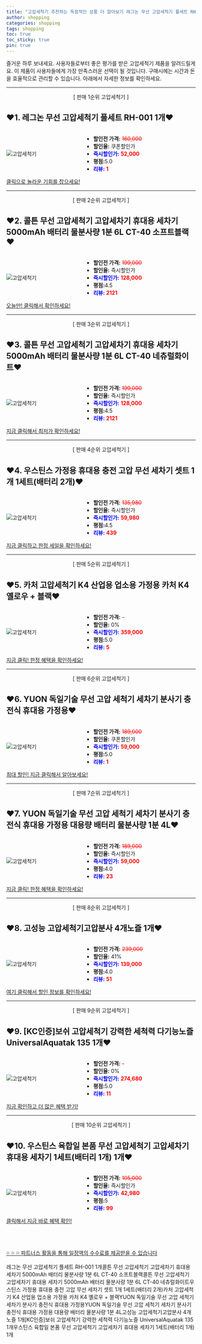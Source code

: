 ```yaml
---
title: "고압세척기 추천하는 독점적인 상품 더 알아보기 레그논 무선 고압세척기 풀세트 RH-001"
author: shopping
categories: shopping
tags: shopping
toc: true
toc_sticky: true
pin: true
---
```

즐거운 하루 보내세요. 사용자들로부터 좋은 평가를 받은 고압세척기 제품을 알려드릴게요. 이 제품이 사용자들에게 가장 만족스러운 선택이 될 것입니다. 구매시에는 시간과 돈을 효율적으로 관리할 수 있습니다. 아래에서 자세한 정보를 확인하세요.

---
<p class="toplist" style="margin: 0 auto; display: block; width: fit-content;">[ 판매 1순위 고압세척기 ]</p>

<h2><strong>❤️1. 레그논 무선 고압세척기 풀세트 RH-001 1개❤️</strong></h2>

<div style="display: flex; align-items: center;">
    <div style="flex: 0.4;">
        <img src="https://thumbnail8.coupangcdn.com/thumbnails/remote/230x230ex/image/vendor_inventory/c193/4b38331007c3fd66c30cc9437420efde0b533d29910dea623d0950120c5e.png" alt="고압세척기" style="max-width: 100%;">
    </div>
    <div style="flex: 0.6; margin-left: 10px;">
        <ul>
            <li><strong>할인전 가격:</strong> <del style="color: red;">160,000</del></li>
            <li><strong>할인율:</strong> 쿠폰할인가</li>
            <li><span style='color:blue'><strong>즉시할인가:</strong></span> <span style='color:red'><strong>52,000</strong></span></li>
            <li><strong>평점:</strong>5.0</li>
            <li><span style='color:blue'><strong>리뷰:</strong></span> <span style='color:red'><strong>1</strong></span></li>
        </ul>
    </div>
</div>
<div class="center">
    <a href="https://selin100587001.github.io?lptag=AF9450613&subid=githubio&pageKey=8139609932&traceid=V0-153&itemId=23128634419&vendorItemId=90161642367" class="myButton">
        클릭으로 놀라운 기회를 잡으세요!
    </a>
</div>


---
<p class="toplist" style="margin: 0 auto; display: block; width: fit-content;">[ 판매 2순위 고압세척기 ]</p>

<h2><strong>❤️2. 콜튼 무선 고압세척기 고압세차기 휴대용 세차기 5000mAh 배터리 물분사량 1분 6L CT-40 소프트블랙❤️</strong></h2>

<div style="display: flex; align-items: center;">
    <div style="flex: 0.4;">
        <img src="https://thumbnail6.coupangcdn.com/thumbnails/remote/230x230ex/image/vendor_inventory/4951/b998a290fc2dcc269dbb977a861d81bd8f61cea31ab97e354c133a8966f5.jpg" alt="고압세척기" style="max-width: 100%;">
    </div>
    <div style="flex: 0.6; margin-left: 10px;">
        <ul>
            <li><strong>할인전 가격:</strong> <del style="color: red;">199,000</del></li>
            <li><strong>할인율:</strong> 즉시할인가</li>
            <li><span style='color:blue'><strong>즉시할인가:</strong></span> <span style='color:red'><strong>128,000</strong></span></li>
            <li><strong>평점:</strong>4.5</li>
            <li><span style='color:blue'><strong>리뷰:</strong></span> <span style='color:red'><strong>2121</strong></span></li>
        </ul>
    </div>
</div>
<div class="center">
    <a href="https://selin100587001.github.io?lptag=AF9450613&subid=githubio&pageKey=6825621295&traceid=V0-153&itemId=16190698243&vendorItemId=87176847243" class="myButton">
        오늘만! 클릭해서 확인하세요!
    </a>
</div>


---
<p class="toplist" style="margin: 0 auto; display: block; width: fit-content;">[ 판매 3순위 고압세척기 ]</p>

<h2><strong>❤️3. 콜튼 무선 고압세척기 고압세차기 휴대용 세차기 5000mAh 배터리 물분사량 1분 6L CT-40 네츄럴화이트❤️</strong></h2>

<div style="display: flex; align-items: center;">
    <div style="flex: 0.4;">
        <img src="https://thumbnail10.coupangcdn.com/thumbnails/remote/230x230ex/image/vendor_inventory/6422/1c281b9760019b563b957d14fe90acc627a85ba64a11c791343f47a89a6a.jpg" alt="고압세척기" style="max-width: 100%;">
    </div>
    <div style="flex: 0.6; margin-left: 10px;">
        <ul>
            <li><strong>할인전 가격:</strong> <del style="color: red;">199,000</del></li>
            <li><strong>할인율:</strong> 즉시할인가</li>
            <li><span style='color:blue'><strong>즉시할인가:</strong></span> <span style='color:red'><strong>128,000</strong></span></li>
            <li><strong>평점:</strong>4.5</li>
            <li><span style='color:blue'><strong>리뷰:</strong></span> <span style='color:red'><strong>2121</strong></span></li>
        </ul>
    </div>
</div>
<div class="center">
    <a href="https://selin100587001.github.io?lptag=AF9450613&subid=githubio&pageKey=6825621295&traceid=V0-153&itemId=20088754559&vendorItemId=87176847227" class="myButton">
        지금 클릭해서 최저가 확인하세요!
    </a>
</div>


---
<p class="toplist" style="margin: 0 auto; display: block; width: fit-content;">[ 판매 4순위 고압세척기 ]</p>

<h2><strong>❤️4. 우스틴스 가정용 휴대용 충전 고압 무선 세차기 셋트 1개 1세트(배터리 2개)❤️</strong></h2>

<div style="display: flex; align-items: center;">
    <div style="flex: 0.4;">
        <img src="https://thumbnail9.coupangcdn.com/thumbnails/remote/230x230ex/image/vendor_inventory/e9be/6ebfabcfd1bd43d67545f3aa2dfab855f4f7547aa8e7e017fb8dcca77fac.png" alt="고압세척기" style="max-width: 100%;">
    </div>
    <div style="flex: 0.6; margin-left: 10px;">
        <ul>
            <li><strong>할인전 가격:</strong> <del style="color: red;">135,980</del></li>
            <li><strong>할인율:</strong> 즉시할인가</li>
            <li><span style='color:blue'><strong>즉시할인가:</strong></span> <span style='color:red'><strong>59,980</strong></span></li>
            <li><strong>평점:</strong>4.5</li>
            <li><span style='color:blue'><strong>리뷰:</strong></span> <span style='color:red'><strong>439</strong></span></li>
        </ul>
    </div>
</div>
<div class="center">
    <a href="https://selin100587001.github.io?lptag=AF9450613&subid=githubio&pageKey=7928262168&traceid=V0-153&itemId=21800788211&vendorItemId=89937934796" class="myButton">
        지금 클릭하고 한정 세일을 확인하세요!
    </a>
</div>


---
<p class="toplist" style="margin: 0 auto; display: block; width: fit-content;">[ 판매 5순위 고압세척기 ]</p>

<h2><strong>❤️5. 카처 고압세척기 K4 산업용 업소용 가정용 카처 K4 옐로우 + 블랙❤️</strong></h2>

<div style="display: flex; align-items: center;">
    <div style="flex: 0.4;">
        <img src="https://thumbnail7.coupangcdn.com/thumbnails/remote/230x230ex/image/vendor_inventory/503e/927990f59a8541ddf774004f63226f4b47bb6d0b1b5ef3036038306285e3.jpg" alt="고압세척기" style="max-width: 100%;">
    </div>
    <div style="flex: 0.6; margin-left: 10px;">
        <ul>
            <li><strong>할인전 가격:</strong> <del style="color: red;">-</del></li>
            <li><strong>할인율:</strong> 0%</li>
            <li><span style='color:blue'><strong>즉시할인가:</strong></span> <span style='color:red'><strong>359,000</strong></span></li>
            <li><strong>평점:</strong>5.0</li>
            <li><span style='color:blue'><strong>리뷰:</strong></span> <span style='color:red'><strong>5</strong></span></li>
        </ul>
    </div>
</div>
<div class="center">
    <a href="https://selin100587001.github.io?lptag=AF9450613&subid=githubio&pageKey=7663407507&traceid=V0-153&itemId=20422660228&vendorItemId=88174715612" class="myButton">
        지금 클릭! 한정 혜택을 확인하세요!
    </a>
</div>


---
<p class="toplist" style="margin: 0 auto; display: block; width: fit-content;">[ 판매 6순위 고압세척기 ]</p>

<h2><strong>❤️6. YUON 독일기술 무선 고압 세척기 세차기 분사기 충전식 휴대용 가정용❤️</strong></h2>

<div style="display: flex; align-items: center;">
    <div style="flex: 0.4;">
        <img src="https://thumbnail6.coupangcdn.com/thumbnails/remote/230x230ex/image/vendor_inventory/cd4f/40b025ec1158a86bff48d53c641db6e5f2c191a0cb95764722fa3c797a94.jpg" alt="고압세척기" style="max-width: 100%;">
    </div>
    <div style="flex: 0.6; margin-left: 10px;">
        <ul>
            <li><strong>할인전 가격:</strong> <del style="color: red;">189,000</del></li>
            <li><strong>할인율:</strong> 쿠폰할인가</li>
            <li><span style='color:blue'><strong>즉시할인가:</strong></span> <span style='color:red'><strong>59,000</strong></span></li>
            <li><strong>평점:</strong>5.0</li>
            <li><span style='color:blue'><strong>리뷰:</strong></span> <span style='color:red'><strong>1</strong></span></li>
        </ul>
    </div>
</div>
<div class="center">
    <a href="https://selin100587001.github.io?lptag=AF9450613&subid=githubio&pageKey=8149190969&traceid=V0-153&itemId=23183626159&vendorItemId=90216313299" class="myButton">
        최대 할인! 지금 클릭해서 알아보세요!
    </a>
</div>


---
<p class="toplist" style="margin: 0 auto; display: block; width: fit-content;">[ 판매 7순위 고압세척기 ]</p>

<h2><strong>❤️7. YUON 독일기술 무선 고압 세척기 세차기 분사기 충전식 휴대용 가정용 대용량 배터리 물분사량 1분 4L❤️</strong></h2>

<div style="display: flex; align-items: center;">
    <div style="flex: 0.4;">
        <img src="https://thumbnail8.coupangcdn.com/thumbnails/remote/230x230ex/image/vendor_inventory/87dd/56885a3f9981c6c22e44a9ec5890e28de5dec9bc03aafa6d390e2e2f10b0.jpg" alt="고압세척기" style="max-width: 100%;">
    </div>
    <div style="flex: 0.6; margin-left: 10px;">
        <ul>
            <li><strong>할인전 가격:</strong> <del style="color: red;">189,000</del></li>
            <li><strong>할인율:</strong> 즉시할인가</li>
            <li><span style='color:blue'><strong>즉시할인가:</strong></span> <span style='color:red'><strong>59,000</strong></span></li>
            <li><strong>평점:</strong>4.0</li>
            <li><span style='color:blue'><strong>리뷰:</strong></span> <span style='color:red'><strong>23</strong></span></li>
        </ul>
    </div>
</div>
<div class="center">
    <a href="https://selin100587001.github.io?lptag=AF9450613&subid=githubio&pageKey=8035022626&traceid=V0-153&itemId=22478235377&vendorItemId=90216164769" class="myButton">
        지금 클릭! 한정 혜택을 확인하세요!
    </a>
</div>


---
<p class="toplist" style="margin: 0 auto; display: block; width: fit-content;">[ 판매 8순위 고압세척기 ]</p>

<h2><strong>❤️8. 고성능 고압세척기고압분사 4개노즐 1개❤️</strong></h2>

<div style="display: flex; align-items: center;">
    <div style="flex: 0.4;">
        <img src="https://thumbnail10.coupangcdn.com/thumbnails/remote/230x230ex/image/vendor_inventory/5f2c/90e94179ce17065517066ca014f1c9cd8f340c2db7daa5c9065f781b073e.jpg" alt="고압세척기" style="max-width: 100%;">
    </div>
    <div style="flex: 0.6; margin-left: 10px;">
        <ul>
            <li><strong>할인전 가격:</strong> <del style="color: red;">239,000</del></li>
            <li><strong>할인율:</strong> 41%</li>
            <li><span style='color:blue'><strong>즉시할인가:</strong></span> <span style='color:red'><strong>139,000</strong></span></li>
            <li><strong>평점:</strong>4.0</li>
            <li><span style='color:blue'><strong>리뷰:</strong></span> <span style='color:red'><strong>51</strong></span></li>
        </ul>
    </div>
</div>
<div class="center">
    <a href="https://selin100587001.github.io?lptag=AF9450613&subid=githubio&pageKey=6521597777&traceid=V0-153&itemId=14451378537&vendorItemId=81694895752" class="myButton">
        여기 클릭해서 할인 정보를 확인하세요!
    </a>
</div>


---
<p class="toplist" style="margin: 0 auto; display: block; width: fit-content;">[ 판매 9순위 고압세척기 ]</p>

<h2><strong>❤️9. [KC인증]보쉬 고압세척기 강력한 세척력 다기능노즐 UniversalAquatak 135 1개❤️</strong></h2>

<div style="display: flex; align-items: center;">
    <div style="flex: 0.4;">
        <img src="https://thumbnail8.coupangcdn.com/thumbnails/remote/230x230ex/image/retail/images/2023/05/30/14/5/ae1ea99c-2d42-443a-8777-98e894ab52d9.jpg" alt="고압세척기" style="max-width: 100%;">
    </div>
    <div style="flex: 0.6; margin-left: 10px;">
        <ul>
            <li><strong>할인전 가격:</strong> <del style="color: red;">-</del></li>
            <li><strong>할인율:</strong> 0%</li>
            <li><span style='color:blue'><strong>즉시할인가:</strong></span> <span style='color:red'><strong>274,680</strong></span></li>
            <li><strong>평점:</strong>5.0</li>
            <li><span style='color:blue'><strong>리뷰:</strong></span> <span style='color:red'><strong>11</strong></span></li>
        </ul>
    </div>
</div>
<div class="center">
    <a href="https://selin100587001.github.io?lptag=AF9450613&subid=githubio&pageKey=1396759800&traceid=V0-153&itemId=2432189650&vendorItemId=86126118621" class="myButton">
        지금 확인하고 더 많은 혜택 받기!
    </a>
</div>


---
<p class="toplist" style="margin: 0 auto; display: block; width: fit-content;">[ 판매 10순위 고압세척기 ]</p>

<h2><strong>❤️10. 우스틴스 육합일 본품 무선 고압세척기 고압세차기 휴대용 세차기 1세트(배터리 1개) 1개❤️</strong></h2>

<div style="display: flex; align-items: center;">
    <div style="flex: 0.4;">
        <img src="https://thumbnail6.coupangcdn.com/thumbnails/remote/230x230ex/image/vendor_inventory/b7f7/07093863ccf96f247f85489ccff25066837c7a8d57cc7ae4e39d92be5a4b.jpg" alt="고압세척기" style="max-width: 100%;">
    </div>
    <div style="flex: 0.6; margin-left: 10px;">
        <ul>
            <li><strong>할인전 가격:</strong> <del style="color: red;">105,000</del></li>
            <li><strong>할인율:</strong> 즉시할인가</li>
            <li><span style='color:blue'><strong>즉시할인가:</strong></span> <span style='color:red'><strong>42,980</strong></span></li>
            <li><strong>평점:</strong>5</li>
            <li><span style='color:blue'><strong>리뷰:</strong></span> <span style='color:red'><strong>99</strong></span></li>
        </ul>
    </div>
</div>
<div class="center">
    <a href="https://selin100587001.github.io?lptag=AF9450613&subid=githubio&pageKey=8137470085&traceid=V0-153&itemId=23117192532&vendorItemId=90150384138" class="myButton">
        클릭해서 지금 바로 혜택 확인!
    </a>
</div>

<br><br><br>[💦 💦 💦 파트너스 활동을 통해 일정액의 수수료를 제공받을 수 있습니다](https://link.coupang.com/a/bcpT2c)<br><br>레그논 무선 고압세척기 풀세트 RH-001 1개콜튼 무선 고압세척기 고압세차기 휴대용 세차기 5000mAh 배터리 물분사량 1분 6L CT-40 소프트블랙콜튼 무선 고압세척기 고압세차기 휴대용 세차기 5000mAh 배터리 물분사량 1분 6L CT-40 네츄럴화이트우스틴스 가정용 휴대용 충전 고압 무선 세차기 셋트 1개 1세트(배터리 2개)카처 고압세척기 K4 산업용 업소용 가정용 카처 K4 옐로우 + 블랙YUON 독일기술 무선 고압 세척기 세차기 분사기 충전식 휴대용 가정용YUON 독일기술 무선 고압 세척기 세차기 분사기 충전식 휴대용 가정용 대용량 배터리 물분사량 1분 4L고성능 고압세척기고압분사 4개노즐 1개[KC인증]보쉬 고압세척기 강력한 세척력 다기능노즐 UniversalAquatak 135 1개우스틴스 육합일 본품 무선 고압세척기 고압세차기 휴대용 세차기 1세트(배터리 1개) 1개